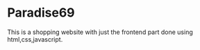 # Paradise69
This is a shopping website with just the frontend part done using html,css,javascript. 
